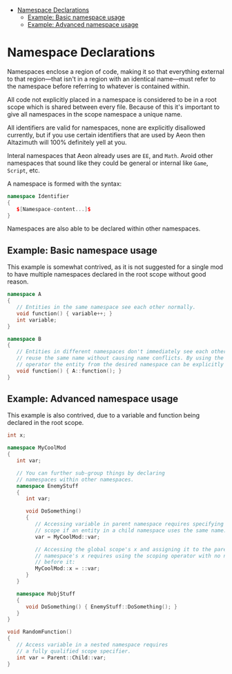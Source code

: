 <!-- vim-markdown-toc GFM -->

* [Namespace Declarations](#namespace-definitions)
	* [Example: Basic namespace usage](#example-basic-namespace-usage)
   * [Example: Advanced namespace usage](#example-advanced-namespace-usage)

<!-- vim-markdown-toc -->

# Namespace Declarations

Namespaces enclose a region of code, making it so that everything external to
that region—that isn't in a region with an identical name—must refer to the
namespace before referring to whatever is contained within.

All code not explicitly placed in a namespace is considered to be in a root
scope which is shared between every file. Because of this it's important to
give all namespaces in the scope namespace a unique name.

All identifiers are valid for namespaces, none are explicitly disallowed
currently, but if you use certain identifiers that are used by Aeon then
Altazimuth will 100% definitely yell at you.

Interal namespaces that Aeon
already uses are `EE`, and `Math`. Avoid other namespaces that sound like they
could be general or internal like `Game`, `Script`, etc.

A namespace is formed with the syntax:
```cpp
namespace Identifier
{
   $[Namespace-content...]$
}
```

Namespaces are also able to be declared within other namespaces.

## Example: Basic namespace usage

This example is somewhat contrived, as it is not suggested for a single mod to
have multiple namespaces declared in the root scope without good reason.

```cpp
namespace A
{
   // Entities in the same namespace see each other normally.
   void function() { variable++; }
   int variable;
}

namespace B
{
   // Entities in different namespaces don't immediately see each other and can
   // reuse the same name without causing name conflicts. By using the scoping
   // operator the entity from the desired namespace can be explicitly informed.
   void function() { A::function(); }
}
```

## Example: Advanced namespace usage

This example is also contrived, due to a variable and function being declared
in the root scope.

```cpp
int x;

namespace MyCoolMod
{
   int var;

   // You can further sub-group things by declaring
   // namespaces within other namespaces.
   namespace EnemyStuff
   {
      int var;

      void DoSomething()
      {
         // Accessing variable in parent namespace requires specifying the
         // scope if an entity in a child namespace uses the same name:
         var = MyCoolMod::var;

         // Accessing the global scope's x and assigning it to the parent
         // namespace's x requires using the scoping operator with no name
         // before it:
         MyCoolMod::x = ::var;
      }
   }

   namespace MobjStuff
   {
      void DoSomething() { EnemyStuff::DoSomething(); }
   }
}

void RandomFunction()
{
   // Access variable in a nested namespace requires
   // a fully qualified scope specifier.
   int var = Parent::Child::var;
}
```

<!-- EOF -->
